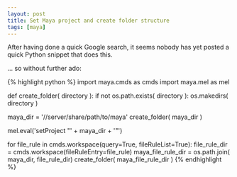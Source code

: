```yaml
---
layout: post
title: Set Maya project and create folder structure
tags: [maya]
---
```


After having done a quick Google search, it seems nobody has yet posted a quick Python snippet that does this.

<!--more-->

... so without further ado:

{% highlight python %}
import maya.cmds as cmds
import maya.mel as mel

def create_folder( directory ):
    if not os.path.exists( directory ):
        os.makedirs( directory )

maya_dir = '//server/share/path/to/maya'
create_folder( maya_dir )

mel.eval('setProject \"' + maya_dir + '\"')

for file_rule in cmds.workspace(query=True, fileRuleList=True):
    file_rule_dir = cmds.workspace(fileRuleEntry=file_rule)
    maya_file_rule_dir = os.path.join( maya_dir, file_rule_dir)
    create_folder( maya_file_rule_dir )
{% endhighlight %}
